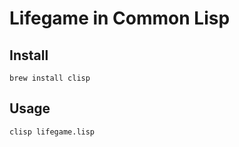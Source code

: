 # Lifegame in Common Lisp

## Install

```
brew install clisp
```

## Usage

```
clisp lifegame.lisp
```
